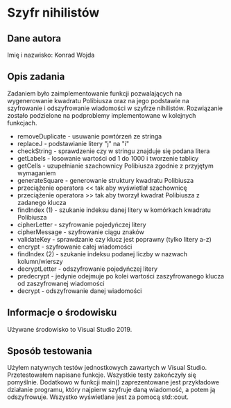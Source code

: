 # Szyfr nihilistów
## Dane autora
Imię i nazwisko: Konrad Wojda  
## Opis zadania
Zadaniem było zaimplementowanie funkcji pozwalających na wygenerowanie kwadratu Polibiusza oraz na jego podstawie na szyfrowanie i odszyfrowanie wiadomości w szyfrze nihilistów.
Rozwiązanie zostało podzielone na podproblemy implementowane w kolejnych funkcjach. 
* removeDuplicate - usuwanie powtórzeń ze stringa
* replaceJ - podstawianie litery "j" na "i"
* checkString - sprawdzenie czy w stringu znajduje się podana litera
* getLabels - losowanie wartości od 1 do 1000 i tworzenie tablicy
* getCells - uzupełnianie szachownicy Polibiusza zgodnie z przyjętym wymaganiem
* generateSquare - generowanie struktury kwadratu Polibiusza 
* przeciążenie operatora << tak aby wyświetlał szachownicę
* przeciążenie operatora >> tak aby tworzył kwadrat Polibiusza z zadanego klucza
* findIndex (1) - szukanie indeksu danej litery w komórkach kwadratu Polibiusza
* cipherLetter - szyfrowanie pojedyńczej litery
* cipherMessage - szyfrowanie ciągu znaków 
* validateKey - sprawdzanie czy klucz jest poprawny (tylko litery a-z)
* encrypt - szyfrowanie całej wiadomości 
* findIndex (2) - szukanie indeksu podanej liczby w nazwach kolumn/wierszy 
* decryptLetter - odszyfrowanie pojedyńczej litery
* predecrypt - jedynie odejmuje po kolei wartości zaszyfrowanego klucza od zaszyfrowanej wiadomości
* decrypt - odszyfrowanie danej wiadomości 
## Informacje o środowisku
Używane środowisko to Visual Studio 2019.
## Sposób testowania
Użyłem natywnych testów jednostkowych zawartych w Visual Studio. Przetestowałem napisane funkcje. Wszystkie testy zakończyły się pomyślnie. Dodatkowo w funkcji main() zaprezentowane jest przykładowe działanie programu, który najpierw szyfruje daną wiadomość, a potem ją odszyfrowuje. Wszystko wyświetlane jest za pomocą std::cout. 
